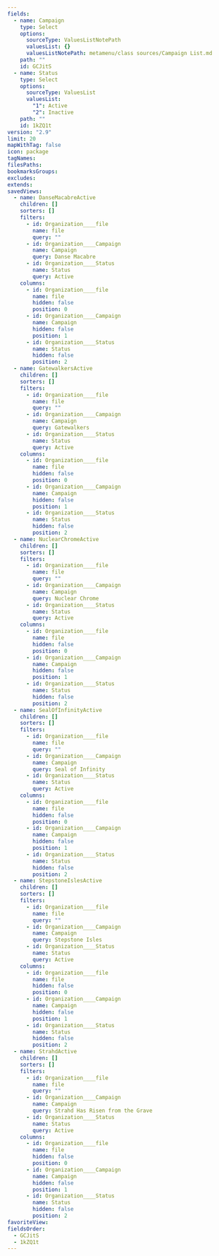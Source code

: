 ```yaml
---
fields:
  - name: Campaign
    type: Select
    options:
      sourceType: ValuesListNotePath
      valuesList: {}
      valuesListNotePath: metamenu/class sources/Campaign List.md
    path: ""
    id: GCJitS
  - name: Status
    type: Select
    options:
      sourceType: ValuesList
      valuesList:
        "1": Active
        "2": Inactive
    path: ""
    id: 1kZQ1t
version: "2.9"
limit: 20
mapWithTag: false
icon: package
tagNames: 
filesPaths: 
bookmarksGroups: 
excludes: 
extends: 
savedViews:
  - name: DanseMacabreActive
    children: []
    sorters: []
    filters:
      - id: Organization____file
        name: file
        query: ""
      - id: Organization____Campaign
        name: Campaign
        query: Danse Macabre
      - id: Organization____Status
        name: Status
        query: Active
    columns:
      - id: Organization____file
        name: file
        hidden: false
        position: 0
      - id: Organization____Campaign
        name: Campaign
        hidden: false
        position: 1
      - id: Organization____Status
        name: Status
        hidden: false
        position: 2
  - name: GatewalkersActive
    children: []
    sorters: []
    filters:
      - id: Organization____file
        name: file
        query: ""
      - id: Organization____Campaign
        name: Campaign
        query: Gatewalkers
      - id: Organization____Status
        name: Status
        query: Active
    columns:
      - id: Organization____file
        name: file
        hidden: false
        position: 0
      - id: Organization____Campaign
        name: Campaign
        hidden: false
        position: 1
      - id: Organization____Status
        name: Status
        hidden: false
        position: 2
  - name: NuclearChromeActive
    children: []
    sorters: []
    filters:
      - id: Organization____file
        name: file
        query: ""
      - id: Organization____Campaign
        name: Campaign
        query: Nuclear Chrome
      - id: Organization____Status
        name: Status
        query: Active
    columns:
      - id: Organization____file
        name: file
        hidden: false
        position: 0
      - id: Organization____Campaign
        name: Campaign
        hidden: false
        position: 1
      - id: Organization____Status
        name: Status
        hidden: false
        position: 2
  - name: SealOfInfinityActive
    children: []
    sorters: []
    filters:
      - id: Organization____file
        name: file
        query: ""
      - id: Organization____Campaign
        name: Campaign
        query: Seal of Infinity
      - id: Organization____Status
        name: Status
        query: Active
    columns:
      - id: Organization____file
        name: file
        hidden: false
        position: 0
      - id: Organization____Campaign
        name: Campaign
        hidden: false
        position: 1
      - id: Organization____Status
        name: Status
        hidden: false
        position: 2
  - name: StepstoneIslesActive
    children: []
    sorters: []
    filters:
      - id: Organization____file
        name: file
        query: ""
      - id: Organization____Campaign
        name: Campaign
        query: Stepstone Isles
      - id: Organization____Status
        name: Status
        query: Active
    columns:
      - id: Organization____file
        name: file
        hidden: false
        position: 0
      - id: Organization____Campaign
        name: Campaign
        hidden: false
        position: 1
      - id: Organization____Status
        name: Status
        hidden: false
        position: 2
  - name: StrahdActive
    children: []
    sorters: []
    filters:
      - id: Organization____file
        name: file
        query: ""
      - id: Organization____Campaign
        name: Campaign
        query: Strahd Has Risen from the Grave
      - id: Organization____Status
        name: Status
        query: Active
    columns:
      - id: Organization____file
        name: file
        hidden: false
        position: 0
      - id: Organization____Campaign
        name: Campaign
        hidden: false
        position: 1
      - id: Organization____Status
        name: Status
        hidden: false
        position: 2
favoriteView: 
fieldsOrder:
  - GCJitS
  - 1kZQ1t
---
```

